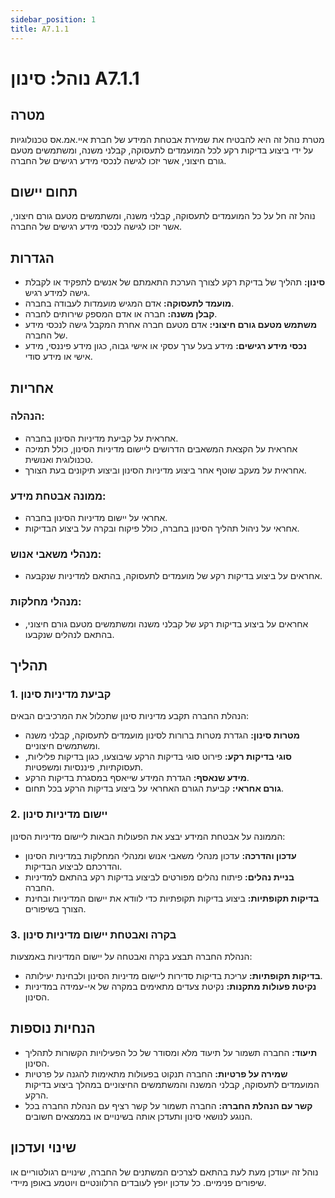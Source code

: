 ```yaml
---
sidebar_position: 1
title: A7.1.1
---
```


# נוהל: סינון A7.1.1

## מטרה
מטרת נוהל זה היא להבטיח את שמירת אבטחת המידע של חברת איי.אמ.אס טכנולוגיות על ידי ביצוע בדיקות רקע לכל המועמדים לתעסוקה, קבלני משנה, ומשתמשים מטעם גורם חיצוני, אשר יזכו לגישה לנכסי מידע רגישים של החברה.

## תחום יישום
נוהל זה חל על כל המועמדים לתעסוקה, קבלני משנה, ומשתמשים מטעם גורם חיצוני, אשר יזכו לגישה לנכסי מידע רגישים של החברה.

## הגדרות
- **סינון:** תהליך של בדיקת רקע לצורך הערכת התאמתם של אנשים לתפקיד או לקבלת גישה למידע רגיש.
- **מועמד לתעסוקה:** אדם המגיש מועמדות לעבודה בחברה.
- **קבלן משנה:** חברה או אדם המספק שירותים לחברה.
- **משתמש מטעם גורם חיצוני:** אדם מטעם חברה אחרת המקבל גישה לנכסי מידע של החברה.
- **נכסי מידע רגישים:** מידע בעל ערך עסקי או אישי גבוה, כגון מידע פיננסי, מידע אישי או מידע סודי.

## אחריות
### הנהלה:
- אחראית על קביעת מדיניות הסינון בחברה.
- אחראית על הקצאת המשאבים הדרושים ליישום מדיניות הסינון, כולל תמיכה טכנולוגית ואנושית.
- אחראית על מעקב שוטף אחר ביצוע מדיניות הסינון וביצוע תיקונים בעת הצורך.

### ממונה אבטחת מידע:
- אחראי על יישום מדיניות הסינון בחברה.
- אחראי על ניהול תהליך הסינון בחברה, כולל פיקוח ובקרה על ביצוע הבדיקות.

### מנהלי משאבי אנוש:
- אחראים על ביצוע בדיקות רקע של מועמדים לתעסוקה, בהתאם למדיניות שנקבעה.

### מנהלי מחלקות:
- אחראים על ביצוע בדיקות רקע של קבלני משנה ומשתמשים מטעם גורם חיצוני, בהתאם לנהלים שנקבעו.

## תהליך
### 1. קביעת מדיניות סינון
הנהלת החברה תקבע מדיניות סינון שתכלול את המרכיבים הבאים:
- **מטרות סינון:** הגדרת מטרות ברורות לסינון מועמדים לתעסוקה, קבלני משנה ומשתמשים חיצוניים.
- **סוגי בדיקות רקע:** פירוט סוגי בדיקות הרקע שיבוצעו, כגון בדיקות פליליות, תעסוקתיות, פיננסיות ומשפטיות.
- **מידע שנאסף:** הגדרת המידע שייאסף במסגרת בדיקות הרקע.
- **גורם אחראי:** קביעת הגורם האחראי על ביצוע בדיקות הרקע בכל תחום.

### 2. יישום מדיניות סינון
הממונה על אבטחת המידע יבצע את הפעולות הבאות ליישום מדיניות הסינון:
- **עדכון והדרכה:** עדכון מנהלי משאבי אנוש ומנהלי המחלקות במדיניות הסינון והדרכתם לביצוע הבדיקות.
- **בניית נהלים:** פיתוח נהלים מפורטים לביצוע בדיקות רקע בהתאם למדיניות החברה.
- **בדיקות תקופתיות:** ביצוע בדיקות תקופתיות כדי לוודא את יישום המדיניות ובחינת הצורך בשיפורים.

### 3. בקרה ואבטחת יישום מדיניות סינון
הנהלת החברה תבצע בקרה ואבטחה על יישום המדיניות באמצעות:
- **בדיקות תקופתיות:** עריכת בדיקות סדירות ליישום מדיניות הסינון ולבחינת יעילותה.
- **נקיטת פעולות מתקנות:** נקיטת צעדים מתאימים במקרה של אי-עמידה במדיניות הסינון.

## הנחיות נוספות
- **תיעוד:** החברה תשמור על תיעוד מלא ומסודר של כל הפעילויות הקשורות לתהליך הסינון.
- **שמירה על פרטיות:** החברה תנקוט בפעולות מתאימות להגנה על פרטיות המועמדים לתעסוקה, קבלני המשנה והמשתמשים החיצוניים במהלך ביצוע בדיקות הרקע.
- **קשר עם הנהלת החברה:** החברה תשמור על קשר רציף עם הנהלת החברה בכל הנוגע לנושאי סינון ותעדכן אותה בשינויים או בממצאים חשובים.

## שינוי ועדכון
נוהל זה יעודכן מעת לעת בהתאם לצרכים המשתנים של החברה, שינויים רגולטוריים או שיפורים פנימיים. כל עדכון יופץ לעובדים הרלוונטיים ויוטמע באופן מיידי.